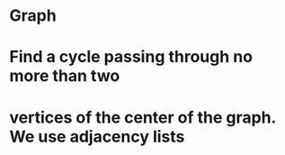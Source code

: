 # Graph
# Find a cycle passing through no more than two
# vertices of the center of the graph. We use adjacency lists
